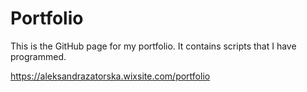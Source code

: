 # Portfolio

This is the GitHub page for my portfolio. It contains scripts that I have programmed. 

https://aleksandrazatorska.wixsite.com/portfolio

